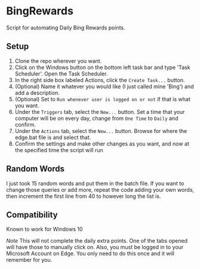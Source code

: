 # BingRewards
Script for automating Daily Bing Rewards points.

## Setup
1. Clone the repo wherever you want.
2. Click on the Windows button on the bottom left task bar and type 'Task Scheduler'. Open the Task Scheduler.
3. In the right side box labeled Actions, click the `Create Task...` button.
4. (Optional) Name it whatever you would like (I just called mine 'Bing') and add a description.
5. (Optional) Set to `Run whenever user is logged on or not` if that is what you want.
6. Under the `Triggers` tab, select the `New...` button. Set a time that your computer will be on every day, change from `One Time` to `Daily` and confirm.
7. Under the `Actions` tab, select the `New...` button. Browse for where the edge.bat file is and select that.
8. Confirm the settings and make other changes as you want, and now at the specified time the script will run

## Random Words
I just took 15 random words and put them in the batch file. If you want to change those queries or add more, repeat the code adding your own words, then increment the first line from 40 to however long the list is.

## Compatibility
Known to work for Windows 10

*Note* This will not complete the daily extra points. One of the tabs opened will have those to manually click on.
Also, you must be logged in to your Microsoft Account on Edge. You only need to do this once and it will remember for you.
